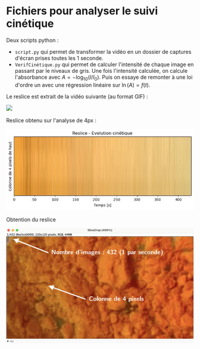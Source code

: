 # Fichiers pour analyser le suivi cinétique

Deux scripts python :
- `script.py` qui permet de transformer la vidéo en un dossier de captures d'écran prises toutes les 1 seconde.
- `VerifCinétique.py` qui permet de calculer l'intensité de chaque image en passant par le niveaux de gris. Une fois l'intensité calculée, on calcule l'absorbance avec $A=-\log_{10}(I/I_0)$. Puis on essaye de remonter à une loi d'ordre un avec une régression linéaire sur $\ln(A) = f(t)$.

Le reslice est extrait de la vidéo suivante (au format GIF) :

![](https://github.com/PyNoe/TIPE_Reslice/blob/main/Reslice.gif)

Reslice obtenu sur l'analyse de 4px :

![](https://github.com/PyNoe/TIPE_Reslice/blob/main/reslice.jpg)

Obtention du reslice

![](https://github.com/PyNoe/TIPE_Reslice/blob/main/ExplicationsReslice.png)
